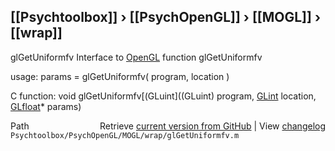 ## [[Psychtoolbox]] &#8250; [[PsychOpenGL]] &#8250; [[MOGL]] &#8250; [[wrap]]

glGetUniformfv  Interface to [OpenGL](OpenGL) function glGetUniformfv  
  
usage:  params = glGetUniformfv( program, location )  
  
C function:  void glGetUniformfv[(GLuint]((GLuint) program, [GLint](GLint) location, [GLfloat](GLfloat)\* params)  




<div class="code_header" style="text-align:right;">
  <span style="float:left;">Path&nbsp;&nbsp;</span> <span class="counter">Retrieve <a href=
  "https://raw.github.com/Psychtoolbox-3/Psychtoolbox-3/beta/Psychtoolbox/PsychOpenGL/MOGL/wrap/glGetUniformfv.m">current version from GitHub</a> | View <a href=
  "https://github.com/Psychtoolbox-3/Psychtoolbox-3/commits/beta/Psychtoolbox/PsychOpenGL/MOGL/wrap/glGetUniformfv.m">changelog</a></span>
</div>
<div class="code">
  <code>Psychtoolbox/PsychOpenGL/MOGL/wrap/glGetUniformfv.m</code>
</div>


